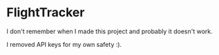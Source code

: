 # FlightTracker

I don't remember when I made this project and probably it doesn't work.

I removed API keys for my own safety :).
